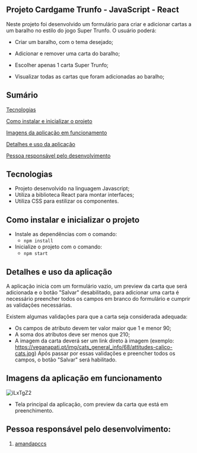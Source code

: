 
## Projeto Cardgame Trunfo - JavaScript - React

Neste projeto foi desenvolvido um formulário para criar e adicionar cartas a um baralho no estilo do jogo Super Trunfo. O usuário poderá:

  * Criar um baralho, com o tema desejado;

  * Adicionar e remover uma carta do baralho;

  * Escolher apenas 1 carta Super Trunfo;

  * Visualizar todas as cartas que foram adicionadas ao baralho;

## Sumário

[Tecnologias](#tecnologias)

[Como instalar e inicializar o projeto](#como-instalar-e-inicializar-o-projeto)

[Imagens da aplicação em funcionamento](#imagens-da-aplicação-em-funcionamento)

[Detalhes e uso da aplicação](#detalhes-e-uso-da-aplicação)

[Pessoa responsável pelo desenvolvimento](#pessoa-responsável-pelo-desenvolvimento)

## Tecnologias

- Projeto desenvolvido na linguagem Javascript;
- Utiliza a biblioteca React para montar interfaces;
- Utiliza CSS para estilizar os componentes.

## Como instalar e inicializar o projeto

- Instale as dependências com o comando:
  - `npm install`
- Inicialize o projeto com o comando:
  - `npm start`

## Detalhes e uso da aplicação
A aplicação inicia com um formulário vazio, um preview da carta que será adicionada e o botão "Salvar" desabilitado, para adicionar uma carta é necessário preencher todos os campos em branco do formulário e cumprir as validações necessárias.

Existem algumas validações para que a carta seja considerada adequada:
- Os campos de atributo devem ter valor maior que 1 e menor 90;
- A soma dos atributos deve ser menos que 210;
- A imagem da carta deverá ser um link direto à imagem (exemplo: https://veganapati.pt/img/cats_general_info/68/attitudes-calico-cats.jpg)
Após passar por essas validações e preencher todos os campos, o botão "Salvar" será habilitado.


## Imagens da aplicação em funcionamento
![iLxTgZ2](https://user-images.githubusercontent.com/97243572/169710974-2ab3ab5c-b5b1-4efc-8e15-b8892efc638c.png)
- Tela principal da aplicação, com preview da carta que está em preenchimento.


## Pessoa responsável pelo desenvolvimento:
1. [amandapccs](https://github.com/amandapccs)

